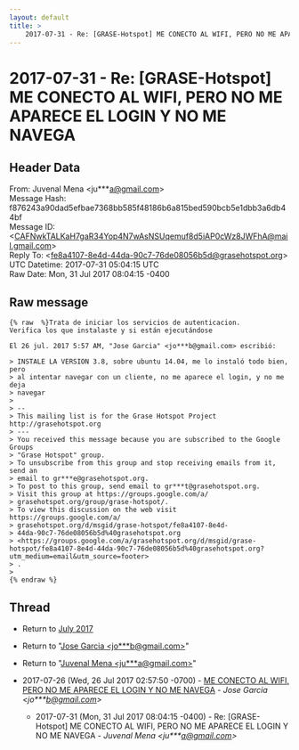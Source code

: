 ```yaml
---
layout: default
title: >
    2017-07-31 - Re: [GRASE-Hotspot] ME CONECTO AL WIFI, PERO NO ME APARECE EL LOGIN Y NO ME NAVEGA
---
```


# 2017-07-31 - Re: [GRASE-Hotspot] ME CONECTO AL WIFI, PERO NO ME APARECE EL LOGIN Y NO ME NAVEGA

## Header Data

From: Juvenal Mena \<ju***a@gmail.com\><br>
Message Hash: f876243a90dad5efbae7368bb585f48186b6a815bed590bcb5e1dbb3a6db44bf<br>
Message ID: \<CAFNwkTALKaH7gaR34Yop4N7wAsNSUqemuf8d5iAP0cWz8JWFhA@mail.gmail.com\><br>
Reply To: \<fe8a4107-8e4d-44da-90c7-76de08056b5d@grasehotspot.org\><br>
UTC Datetime: 2017-07-31 05:04:15 UTC<br>
Raw Date: Mon, 31 Jul 2017 08:04:15 -0400<br>

## Raw message

```
{% raw  %}Trata de iniciar los servicios de autenticacion.
Verifica los que instalaste y si están ejecutándose

El 26 jul. 2017 5:57 AM, "Jose Garcia" <jo***b@gmail.com> escribió:

> INSTALE LA VERSION 3.8, sobre ubuntu 14.04, me lo instaló todo bien, pero
> al intentar navegar con un cliente, no me aparece el login, y no me deja
> navegar
>
> --
> This mailing list is for the Grase Hotspot Project http://grasehotspot.org
> ---
> You received this message because you are subscribed to the Google Groups
> "Grase Hotspot" group.
> To unsubscribe from this group and stop receiving emails from it, send an
> email to gr***e@grasehotspot.org.
> To post to this group, send email to gr***t@grasehotspot.org.
> Visit this group at https://groups.google.com/a/
> grasehotspot.org/group/grase-hotspot/.
> To view this discussion on the web visit https://groups.google.com/a/
> grasehotspot.org/d/msgid/grase-hotspot/fe8a4107-8e4d-
> 44da-90c7-76de08056b5d%40grasehotspot.org
> <https://groups.google.com/a/grasehotspot.org/d/msgid/grase-hotspot/fe8a4107-8e4d-44da-90c7-76de08056b5d%40grasehotspot.org?utm_medium=email&utm_source=footer>
> .
>
{% endraw %}
```

## Thread

+ Return to [July 2017](/archive/2017/07)

+ Return to "[Jose Garcia <jo***b<span>@</span>gmail.com>](/authors/jo___b_at_gmail_com)"
+ Return to "[Juvenal Mena <ju***a<span>@</span>gmail.com>](/authors/ju___a_at_gmail_com)"

+ 2017-07-26 (Wed, 26 Jul 2017 02:57:50 -0700) - [ME CONECTO AL WIFI, PERO NO ME APARECE EL LOGIN Y NO ME NAVEGA](/archive/2017/07/4508504cd0bd05d7ef782ad32306170a7e139058996fc8c57020431414277673) - _Jose Garcia \<jo***b@gmail.com\>_
  + 2017-07-31 (Mon, 31 Jul 2017 08:04:15 -0400) - Re: [GRASE-Hotspot] ME CONECTO AL WIFI, PERO NO ME APARECE EL LOGIN Y NO ME NAVEGA - _Juvenal Mena \<ju***a@gmail.com\>_

